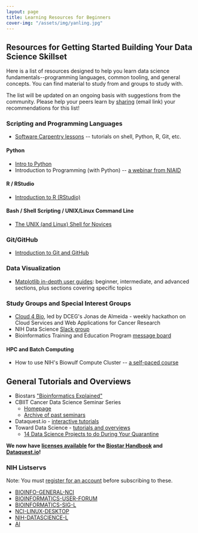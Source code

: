 ```yaml
---
layout: page
title: Learning Resources for Beginners
cover-img: "/assets/img/yanling.jpg"
---
```


## Resources for Getting Started Building Your Data Science Skillset

Here is a list of resources designed to help you learn data science fundamentals--programming languages, common tooling, and general concepts. You can find material to study from and groups to study with.

The list will be updated on an ongoing basis with suggestions from the community. Please help your peers learn by [sharing](mailto:NCICBIITDataScienceTraining@mail.nih.gov) (email link) your recommendations for this list!

### Scripting and Programming Languages

* [Software Carpentry lessons](https://software-carpentry.org/lessons) -- tutorials on shell, Python, R, Git, etc.

#### Python

* [Intro to Python](https://swcarpentry.github.io/python-novice-inflammation)
* Introduction to Programming (with Python) -- [a webinar from NIAID](https://bioinformatics.niaid.nih.gov/resources#70.3.2)

#### R / RStudio

* [Introduction to R (RStudio)](https://education.rstudio.com/learn)

#### Bash / Shell Scripting / UNIX/Linux Command Line

* [The UNIX (and Linux) Shell for Novices](http://swcarpentry.github.io/shell-novice)

### Git/GitHub

* [Introduction to Git and GitHub](https://guides.github.com/introduction/git-handbook)

### Data Visualization

* [Matplotlib in-depth user guides](https://matplotlib.org/tutorials): beginner, intermediate, and advanced sections, plus sections covering specific topics

### Study Groups and Special Interest Groups

* [Cloud 4 Bio](https://cloud4bio.github.io), led by DCEG's Jonas de Almeida - weekly hackathon on Cloud Services and Web Applications for Cancer Research
* NIH Data Science [Slack group](https://join.slack.com/t/nihdatascience/signup)
* Bioinformatics Training and Education Program [message board](https://btep.ccr.cancer.gov/questions)

#### HPC and Batch Computing

* How to use NIH's Biowulf Compute Cluster -- [a self-paced course](https://hpc.nih.gov/training/intro_biowulf)

## General Tutorials and Overviews

* Biostars ["Bioinformatics Explained"](https://www.biostars.org)
* CBIIT Cancer Data Science Seminar Series
  * [Homepage](https://datascience.cancer.gov/news-events/events/data-science-seminar)
  * [Archive of past seminars](https://datascience.cancer.gov/news-events/events/archive)
* Dataquest.io - [interactive tutorials](https://www.dataquest.io)
* Toward Data Science - [tutorials and overviews](https://towardsdatascience.com)
  * [14 Data Science Projects to do During Your Quarantine](https://towardsdatascience.com/14-data-science-projects-to-do-during-your-14-day-quarantine-8bd60d1e55e1)

**We now have [licenses available](../2020-04-21-data_science_course_licenses) for the [Biostar Handbook](https://www.biostarhandbook.com) and [Dataquest.io](https://www.dataquest.io)!**

### NIH Listservs

Note: You must [register for an account](https://list.nih.gov) before subscribing to these.

* [BIOINFO-GENERAL-NCI](https://list.nih.gov/cgi-bin/wa.exe?A0=BIOINFO-GENERAL-NCI)
* [BIOINFORMATICS-USER-FORUM](https://list.nih.gov/cgi-bin/wa.exe?A0=BIOINFORMATICS-USER-FORUM)
* [BIOINFORMATICS-SIG-L](https://list.nih.gov/cgi-bin/wa.exe?A0=BIOINFORMATICS-SIG-L)
* [NCI-LINUX-DESKTOP](https://list.nih.gov/cgi-bin/wa.exe?A0=NCI-LINUX-DESKTOP)
* [NIH-DATASCIENCE-L](https://list.nih.gov/cgi-bin/wa.exe?A0=nih-datascience-l)
* [AI](https://list.nih.gov/cgi-bin/wa.exe?A0=AI)
